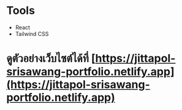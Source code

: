# Tools
- React
- Tailwind CSS
# ดูตัวอย่างเว็บไซต์ได้ที่ [https://jittapol-srisawang-portfolio.netlify.app](https://jittapol-srisawang-portfolio.netlify.app)
